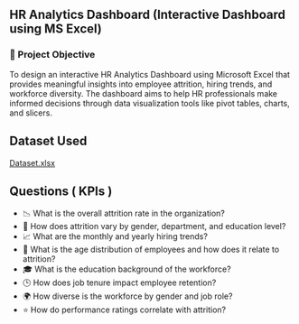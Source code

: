 ## HR Analytics Dashboard (Interactive Dashboard using MS Excel)

### 📌 Project Objective

To design an interactive HR Analytics Dashboard using Microsoft Excel that provides meaningful insights into employee attrition, hiring trends, and workforce diversity.
The dashboard aims to help HR professionals make informed decisions through data visualization tools like pivot tables, charts, and slicers.

## Dataset Used  
<a href="https://github.com/varikootisivasurya/-HR-Analytics-Dashboard-/blob/main/DataSet.xlsx" target="_blank"> Dataset.xlsx </a>

##  Questions ( KPIs )

- 📉 What is the overall attrition rate in the organization?
- 👥 How does attrition vary by gender, department, and education level?
- 📈 What are the monthly and yearly hiring trends?
- 🧓 What is the age distribution of employees and how does it relate to attrition?
- 🎓 What is the education background of the workforce?
- 🕒 How does job tenure impact employee retention?
- 🌍 How diverse is the workforce by gender and job role?
- ⭐ How do performance ratings correlate with attrition?
